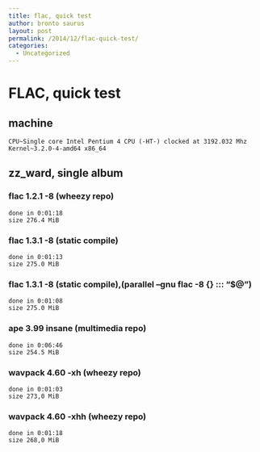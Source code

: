 ```yaml
---
title: flac, quick test
author: bronto saurus
layout: post
permalink: /2014/12/flac-quick-test/
categories:
  - Uncategorized
---
```

# FLAC, quick test

## machine

    CPU~Single core Intel Pentium 4 CPU (-HT-) clocked at 3192.032 Mhz Kernel~3.2.0-4-amd64 x86_64
    

## zz_ward, single album

### flac 1.2.1 -8 (wheezy repo)

    done in 0:01:18  
    size 276.4 MiB
    

### flac 1.3.1 -8 (static compile)

    done in 0:01:13    
    size 275.0 MiB
    

### flac 1.3.1 -8 (static compile),(parallel &#8211;gnu flac -8 {} ::: &#8220;$@&#8221;)

    done in 0:01:08
    size 275.0 MiB
    

### ape 3.99 insane (multimedia repo)

    done in 0:06:46  
    size 254.5 MiB
    

### wavpack 4.60 -xh (wheezy repo)

    done in 0:01:03  
    size 273,0 MiB
    

### wavpack 4.60 -xhh (wheezy repo)

    done in 0:01:18  
    size 268,0 MiB